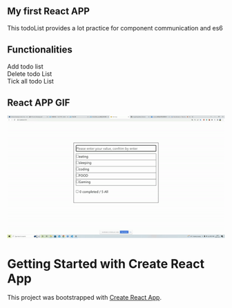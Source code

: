 ## My first React APP 
This todoList provides a lot practice for component communication and es6

## Functionalities 
Add todo list <br/>
Delete todo List <br/>
Tick all todo List


## React APP GIF
![](https://github.com/LongyZhang/React_TodoList/blob/main/ezgif.com-gif-maker.gif)


# Getting Started with Create React App

This project was bootstrapped with [Create React App](https://github.com/facebook/create-react-app).




